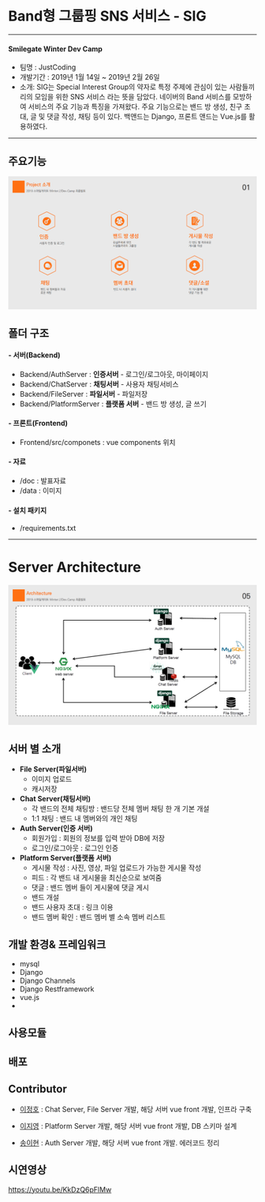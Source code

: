 # Band형 그룹핑 SNS 서비스 - SIG

------

#### Smilegate Winter Dev Camp



- 팀명 : JustCoding
- 개발기간 :  2019년 1월 14일 ~ 2019년 2월 26일
- 소개: SIG는 Special Interest Group의 약자로 특정 주제에 관심이 있는 사람들끼리의 모임을 위한 SNS 서비스 라는 뜻을 담았다. 네이버의 Band 서비스를 모방하여 서비스의 주요 기능과 특징을 가져왔다. 주요 기능으로는 밴드 방 생성, 친구 초대, 글 및 댓글 작성, 채팅 등이 있다. 백앤드는 Django, 프론트 앤드는 Vue.js를 활용하였다. 

------



## 주요기능

 ![service_function.PNG](./data/service_function.PNG)

## 폴더 구조

#### - 서버(Backend)

- Backend/AuthServer : **인증서버** - 로그인/로그아웃, 마이페이지
- Backend/ChatServer : **채팅서버** - 사용자 채팅서비스
- Backend/FileServer : **파일서버** - 파일저장
- Backend/PlatformServer : **플랫폼 서버** - 밴드 방 생성, 글 쓰기

#### - 프론트(Frontend)

- Frontend/src/componets : vue components 위치

#### - 자료

- /doc : 발표자료
- /data : 이미지

#### - 설치 패키지

- /requirements.txt

-----



# Server Architecture

![![server_achitecture]](data/server_achitecture.png)





## 서버 별 소개

- **File Server(파일서버)** 
  - 이미지 업로드
  - 캐시저장
- **Chat Server(채팅서버)**
  - 각 밴드의 전체 채팅방 : 밴드당 전체 멤버 채팅 한 개 기본 개설
  - 1:1 채팅 : 밴드 내 멤버와의 개인 채팅
- **Auth Server(인증 서버)**
  - 회원가입 : 회원의 정보를 입력 받아 DB에 저장
  - 로그인/로그아웃 : 로그인 인증
- **Platform Server(플랫폼 서버)**
  - 게시물 작성 : 사진, 영상, 파일 업로드가 가능한 게시물 작성
  - 피드 : 각 밴드 내 게시물을 최신순으로 보여줌
  - 댓글 : 밴드 멤버 들이 게시물에 댓글 게시
  - 밴드 개설
  - 밴드 사용자 초대 : 링크 이용
  - 밴드 멤버 확인 : 밴드 멤버 별 소속 멤버 리스트





## 개발 환경& 프레임워크

- mysql
- Django
- Django Channels
- Django Restframework
- vue.js
- 

 

## 사용모듈





## 배포 



 

## Contributor

- [이정호](https://github.com/publicejh) : Chat Server, File Server 개발, 해당 서버 vue front 개발, 인프라 구축

- [이지영](https://github.com/jiyoung1202) : Platform Server 개발, 해당 서버 vue front 개발, DB 스키마 설계

- [송이현](https://github.com/Ihyun) : Auth Server 개발, 해당 서버 vue front 개발. 에러코드 정리


## 시연영상
https://youtu.be/KkDzQ6pFlMw
